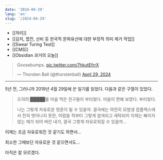 ```yaml
---
date: '2024-04-29'
lang: 'en'
slug: '/2024-04-29'
---
```


- [[까리]]
- [[김치, 엽전, 선비 등 한국적 문화유산에 대한 부정적 의미 제거 작업]]
- [[Swear Turing Test]]
- [[CMS]]
- [[Obsidian 과거의 오늘]]

<blockquote class="twitter-tweet"><p lang="en" dir="ltr">Goosebumps. <a href="https://t.co/7hkutEfrrX">pic.twitter.com/7hkutEfrrX</a></p>&mdash; Thorsten Ball (@thorstenball) <a href="https://twitter.com/thorstenball/status/1784973484579238095?ref_src=twsrc%5Etfw">April 29, 2024</a></blockquote>

---

5년 전, 그러니까 2019년 4월 29일에 쓴 일기를 읽었다. 다음과 같은 구절이 있었다.

> 오히려 █████를 마음 먹은 친구들이 부러웠다. 마음이 편해 보였다. 부러웠다.
>
> 나는 그렇게 자유로운 영혼이 될 수 있을까. 결국에는 여전히 모범생 컴플렉스에서 전혀 벗어나지 못한, 어렸을 적부터 그렇게 염색되고 세탁되어 이제는 빠지지 않는 때가 되어 버린 내가, 결국 그렇게 자유로워질 수 있을까...

이제는 조금 자유로워진 것 같기도 하면서...

최소한 그때보단 자유로운 것 같으면서도...

아직은 잘 모르겠다.
